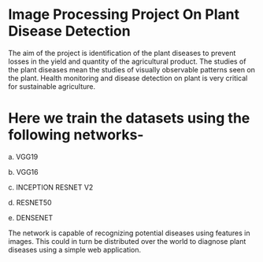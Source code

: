 # Image Processing Project On Plant Disease Detection
The aim of the project is identification of the plant diseases to prevent losses in the yield and quantity of the agricultural product.
The studies of the plant diseases mean the studies of visually observable patterns seen on the plant. 
Health monitoring and disease detection on plant is very critical for sustainable agriculture.

# Here we train the datasets using the following networks-
a. VGG19

b. VGG16

c. INCEPTION RESNET V2

d. RESNET50

e. DENSENET

The network is capable of recognizing potential diseases using features in images. 
This could in turn be distributed over the world to diagnose plant diseases using a simple web application.
